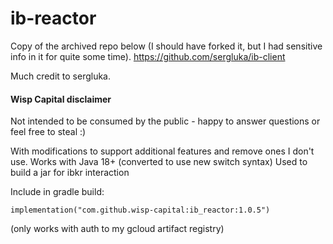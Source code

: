 # ib-reactor

Copy of the archived repo below (I should have forked it, but I had sensitive info in it for quite some time).
https://github.com/sergluka/ib-client

Much credit to sergluka.

#### Wisp Capital disclaimer
Not intended to be consumed by the public - happy to answer questions or feel free to steal :)

With modifications to support additional features and remove ones I don't use.
Works with Java 18+ (converted to use new switch syntax)
Used to build a jar for ibkr interaction

Include in gradle build:

```
implementation("com.github.wisp-capital:ib_reactor:1.0.5")
```

(only works with auth to my gcloud artifact registry)
